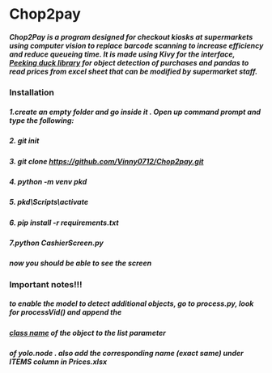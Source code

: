 # Chop2pay

##### Chop2Pay is a program designed for checkout kiosks at supermarkets using computer vision to replace barcode scanning to increase efficiency and reduce queueing time. It is made using Kivy for the interface, [Peeking duck library](https://peekingduck.readthedocs.io/en/stable/) for object detection of purchases and pandas to read prices from excel sheet that can be modified by supermarket staff.




### Installation

##### 1.create an empty folder and go inside it . Open up command prompt and type the following:
##### 2. git init
##### 3. git clone https://github.com/Vinny0712/Chop2pay.git
##### 4. python -m venv pkd
##### 5. pkd\Scripts\activate
##### 6. pip install -r requirements.txt
##### 7.python CashierScreen.py 

##### now you should be able to see the screen

### Important notes!!!

##### to enable the model to detect additional objects, go to process.py, look for processVid() and append the 
##### [class name](https://peekingduck.readthedocs.io/en/stable/resources/01a_object_detection.html#general-object-detection-ids) of the object to the list parameter 
##### of yolo.node . also add the corresponding name (exact same) under ITEMS column in Prices.xlsx
